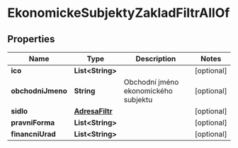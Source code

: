 

# EkonomickeSubjektyZakladFiltrAllOf


## Properties

| Name | Type | Description | Notes |
|------------ | ------------- | ------------- | -------------|
|**ico** | **List&lt;String&gt;** |  |  [optional] |
|**obchodniJmeno** | **String** | Obchodní jméno ekonomického subjektu |  [optional] |
|**sidlo** | [**AdresaFiltr**](AdresaFiltr.md) |  |  [optional] |
|**pravniForma** | **List&lt;String&gt;** |  |  [optional] |
|**financniUrad** | **List&lt;String&gt;** |  |  [optional] |



